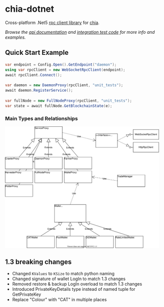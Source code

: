 # chia-dotnet

Cross-platform .Net5 [rpc client library](https://github.com/dkackman/chia-dotnet) for [chia](https://chia.net).

_Browse the [api documentation](https://dkackman.github.io/chia-dotnet/api/chia.dotnet.html) and 
[integration test code](https://github.com/dkackman/chia-dotnet/tree/main/src/chia-dotnet.tests) for more info and examples._

## Quick Start Example

```csharp
var endpoint = Config.Open().GetEndpoint("daemon");
using var rpcClient = new WebSocketRpcClient(endpoint);
await rpcClient.Connect();

var daemon = new DaemonProxy(rpcClient, "unit_tests");
await daemon.RegisterService();

var fullNode = new FullNodeProxy(rpcClient, "unit_tests");
var state = await fullNode.GetBlockchainState(e);
```

### Main Types and Relationships

![Class diagram](images/uml.svg "Class diagram")

## 1.3 breaking changes

- Changed `KValues` to `KSize` to match python naming
- Changed signature of wallet LogIn to match 1.3 changes
- Removed restore & backup LogIn overload to match 1.3 changes
- Introduced PrivateKeyDetails type instead of named tuple for GetPrivateKey
- Replace "Colour" with "CAT" in multiple places
